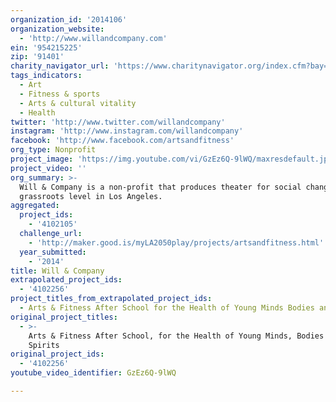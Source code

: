 ```yaml
---
organization_id: '2014106'
organization_website:
  - 'http://www.willandcompany.com'
ein: '954215225'
zip: '91401'
charity_navigator_url: 'https://www.charitynavigator.org/index.cfm?bay=search.profile&ein=954215225'
tags_indicators:
  - Art
  - Fitness & sports
  - Arts & cultural vitality
  - Health
twitter: 'http://www.twitter.com/willandcompany'
instagram: 'http://www.instagram.com/willandcompany'
facebook: 'http://www.facebook.com/artsandfitness'
org_type: Nonprofit
project_image: 'https://img.youtube.com/vi/GzEz6Q-9lWQ/maxresdefault.jpg'
project_video: ''
org_summary: >-
  Will & Company is a non-profit that produces theater for social change at the
  grassroots level in Los Angeles.
aggregated:
  project_ids:
    - '4102105'
  challenge_url:
    - 'http://maker.good.is/myLA2050play/projects/artsandfitness.html'
  year_submitted:
    - '2014'
title: Will & Company
extrapolated_project_ids:
  - '4102256'
project_titles_from_extrapolated_project_ids:
  - Arts & Fitness After School for the Health of Young Minds Bodies and Spirits
original_project_titles:
  - >-
    Arts & Fitness After School, for the Health of Young Minds, Bodies and
    Spirits
original_project_ids:
  - '4102256'
youtube_video_identifier: GzEz6Q-9lWQ

---
```

